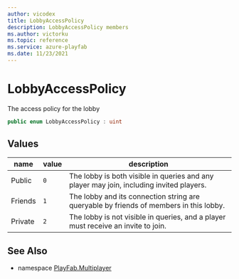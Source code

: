 ```yaml
---
author: vicodex
title: LobbyAccessPolicy
description: LobbyAccessPolicy members
ms.author: victorku
ms.topic: reference
ms.service: azure-playfab
ms.date: 11/23/2021
---
```


# LobbyAccessPolicy

The access policy for the lobby

```csharp
public enum LobbyAccessPolicy : uint
```

## Values

| name | value | description |
| --- | --- | --- |
| Public | `0` | The lobby is both visible in queries and any player may join, including invited players. |
| Friends | `1` | The lobby and its connection string are queryable by friends of members in this lobby. |
| Private | `2` | The lobby is not visible in queries, and a player must receive an invite to join. |

## See Also

* namespace [PlayFab.Multiplayer](../PlayFabMultiplayerSDK.md)


